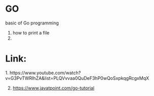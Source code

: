 # GO
basic of Go programming
1. how to print a file
2.







<h1>Link:</h1>
1. https://www.youtube.com/watch?v=G3PvTWRIhZA&list=PLQVvvaa0QuDeF3hP0wQoSxpkqgRcgxMqX  

2. https://www.javatpoint.com/go-tutorial

